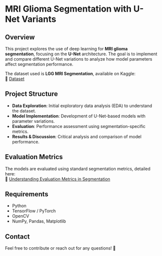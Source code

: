 # MRI Glioma Segmentation with U-Net Variants  

## Overview  

This project explores the use of deep learning for **MRI glioma segmentation**, focusing on the **U-Net** architecture. The goal is to implement and compare different U-Net variations to analyze how model parameters affect segmentation performance.  

The dataset used is **LGG MRI Segmentation**, available on Kaggle:  
🔗 [Dataset](https://www.kaggle.com/datasets/mateuszbuda/lgg-mri-segmentation)  

## Project Structure  

- **Data Exploration**: Initial exploratory data analysis (EDA) to understand the dataset.  
- **Model Implementation**: Development of U-Net-based models with parameter variations.  
- **Evaluation**: Performance assessment using segmentation-specific metrics.  
- **Results & Discussion**: Critical analysis and comparison of model performance.  

## Evaluation Metrics  

The models are evaluated using standard segmentation metrics, detailed here:  
🔗 [Understanding Evaluation Metrics in Segmentation](https://www.kaggle.com/code/nghihuynh/understanding-evaluation-metrics-in-segmentation)  

## Requirements  

- Python  
- TensorFlow / PyTorch  
- OpenCV  
- NumPy, Pandas, Matplotlib  

## Contact  

Feel free to contribute or reach out for any questions! 🚀  
